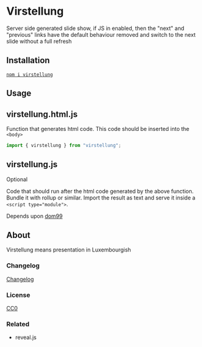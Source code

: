 # Virstellung

Server side generated slide show,
if JS in enabled, then the "next" and "previous" links have the default behaviour
removed and switch to the next slide without a full refresh



## Installation

[`npm i virstellung`](https://www.npmjs.com/package/virstellung)

## Usage

## virstellung.html.js

Function that generates html code. This code should be inserted into the `<body>`

```js
import { virstellung } from "virstellung";
```


## virstellung.js

Optional

Code that should run after the html code generated by the above function. Bundle it with rollup or similar. Import the result as text and serve it inside a `<script type="module">`.

Depends upon [dom99](https://www.npmjs.com/package/dom99)


## About

Virstellung means presentation in Luxembourgish


### Changelog

[Changelog](./changelog.md)


### License

[CC0](./license.txt)

### Related

 - reveal.js
